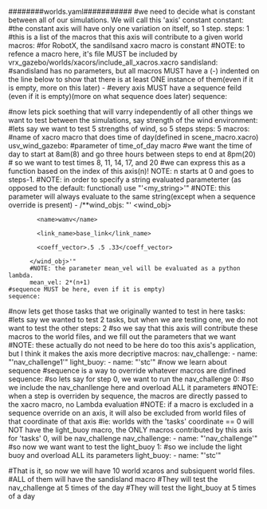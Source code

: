 ########worlds.yaml###########
#we need to decide what is constant between all of our simulations. We will call this 'axis' constant
constant:
    #the constant axis will have only one variation on itself, so 1 step.
    steps: 1
    #this is a list of the macros that this axis will contribute to a given world
    macros:
        #for RobotX, the sandilsand xacro macro is constant
        #NOTE: to refence a macro here, it's file MUST be included by vrx_gazebo/worlds/xacors/include_all_xacros.xacro
        sandisland:
        #sandisland has no parameters, but all macros MUST have a (-) indented on the line below to show that there is at least ONE instance of them(even if it is empty, more on this later)
            -
    #every axis MUST have a sequence feild (even if it is empty)(more on what sequence does later)
    sequence:

#now lets pick soething that will varry independently of all other things we want to test between the simulations, say strength of the wind 
environment:
    #lets say we want to test 5 strengths of wind, so 5 steps
    steps: 5
    macros:
        #name of xacro macro that does time of day(defined in scene_macro.xacro)
        usv_wind_gazebo:
            #parameter of time_of_day macro 
            #we want the time of day to start at 8am(8) and go three hours between steps to end at 8pm(20)
            # so we want to test times 8, 11, 14, 17, and  20
            #we can express this as a function based on the index of this axis(n)! NOTE: n starts at 0 and goes to steps-1.
            #NOTE: in order to specify a string evaluated parameterter (as opposed to the default: functional) use "'<my_string>'"
            #NOTE: this parameter will always evaluate to the same string(except when a sequence override is present)
        - /**wind_objs: "'
          <wind_obj>

            <name>wamv</name>
          
            <link_name>base_link</link_name>
          
            <coeff_vector>.5 .5 .33</coeff_vector>
          
          </wind_obj>'"
          #NOTE: the parameter mean_vel will be evaluated as a python lambda.
          mean_vel: 2*(n+1)
    #sequence MUST be here, even if it is empty)
    sequence:

#now lets get those tasks that we originally wanted to test in here 
tasks:
    #lets say we wanted to test 2 tasks, but when we are testing one, we do not want to test the other
    steps: 2
    #so we say that this axis will contribute these macros to the world files, and we fill out the parameters that we want
    #NOTE: these actually do not need to be here do too this axis's application, but I think it makes the axis more decriptive
    macros:
        nav_challenge:
            - name: "'nav_challenge1'"
        light_buoy:
            - name: "'stc'"
    #now we learn about sequence
    #sequence is a way to override whatever macros are dinfined 
    sequence:
        #so lets say for step 0, we want to run the nav_challenge
        0:
            #so we include the nav_chanllenge here and overload ALL it parameters
            #NOTE: when a step is overriden by sequence, the macros are directly passed to the xacro macro, no Lambda evaluation
            #NOTE: if a macro is excluded in a sequence override on an axis, it will also be excluded from world files of that coordinate of that axis
            #ie: worlds with the 'tasks' coordinate == 0 will NOT have the light_buoy macro, the ONLY macros contributed by this axis for 'tasks'  0, will be nav_challenge
            nav_challenge:
                - name: "'nav_challenge'"
        #so now we want want to test the light_buoy
        1:
            #so we include the light buoy and overload ALL its parameters
            light_buoy:
                - name: "'stc'"

#That is it, so now we will have 10 world xcaros and subsiquent world files.
#ALL of them will have the sandisland macro
#They will test the nav_challenge at 5 times of the day
#They will test the light_buoy at 5 times of a day